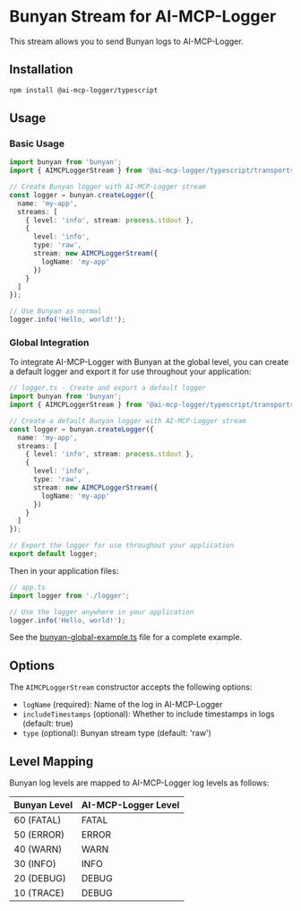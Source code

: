 # Bunyan Stream for AI-MCP-Logger

This stream allows you to send Bunyan logs to AI-MCP-Logger.

## Installation

```bash
npm install @ai-mcp-logger/typescript
```

## Usage

### Basic Usage

```typescript
import bunyan from 'bunyan';
import { AIMCPLoggerStream } from '@ai-mcp-logger/typescript/transports/bunyan';

// Create Bunyan logger with AI-MCP-Logger stream
const logger = bunyan.createLogger({
  name: 'my-app',
  streams: [
    { level: 'info', stream: process.stdout },
    {
      level: 'info',
      type: 'raw',
      stream: new AIMCPLoggerStream({
        logName: 'my-app'
      })
    }
  ]
});

// Use Bunyan as normal
logger.info('Hello, world!');
```

### Global Integration

To integrate AI-MCP-Logger with Bunyan at the global level, you can create a default logger and export it for use throughout your application:

```typescript
// logger.ts - Create and export a default logger
import bunyan from 'bunyan';
import { AIMCPLoggerStream } from '@ai-mcp-logger/typescript/transports/bunyan';

// Create a default Bunyan logger with AI-MCP-Logger stream
const logger = bunyan.createLogger({
  name: 'my-app',
  streams: [
    { level: 'info', stream: process.stdout },
    {
      level: 'info',
      type: 'raw',
      stream: new AIMCPLoggerStream({
        logName: 'my-app'
      })
    }
  ]
});

// Export the logger for use throughout your application
export default logger;
```

Then in your application files:

```typescript
// app.ts
import logger from './logger';

// Use the logger anywhere in your application
logger.info('Hello, world!');
```

See the [bunyan-global-example.ts](../../../examples/bunyan-global-example.ts) file for a complete example.

## Options

The `AIMCPLoggerStream` constructor accepts the following options:

- `logName` (required): Name of the log in AI-MCP-Logger
- `includeTimestamps` (optional): Whether to include timestamps in logs (default: true)
- `type` (optional): Bunyan stream type (default: 'raw')

## Level Mapping

Bunyan log levels are mapped to AI-MCP-Logger log levels as follows:

| Bunyan Level | AI-MCP-Logger Level |
|--------------|---------------------|
| 60 (FATAL)   | FATAL               |
| 50 (ERROR)   | ERROR               |
| 40 (WARN)    | WARN                |
| 30 (INFO)    | INFO                |
| 20 (DEBUG)   | DEBUG               |
| 10 (TRACE)   | DEBUG               |
